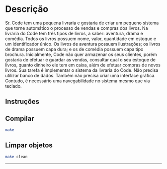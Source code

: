 # Descrição

Sr. Code tem uma pequena livraria e gostaria de criar um pequeno sistema que torne
automático o processo de vendas e compras dos livros. Na livraria do Code tem três
tipos de livros, a saber: aventura, drama e comédia. Todos os livros possuem nome,
valor, quantidade em estoque e um identificador único. Os livros de aventura possuem
ilustrações; os livros de drama possuem capa dura; e os de comédia possuem capa tipo
brochura. Inicialmente, Code não quer armazenar os seus clientes, porém gostaria de
efetuar e guardar as vendas, consultar qual o seu estoque de livros, quanto dinheiro ele
tem em caixa, além de efetuar compras de novos livros.
Sua tarefa é implementar o sistema da livraria do Code. Não precisa utilizar banco de
dados. Também não precisa criar uma interface gráfica. Contudo, é necessário
uma navegabilidade no sistema mesmo que via teclado.

## Instruções

## Compilar

```sh
make
```

## Limpar objetos

```sh
make clean
```

---
